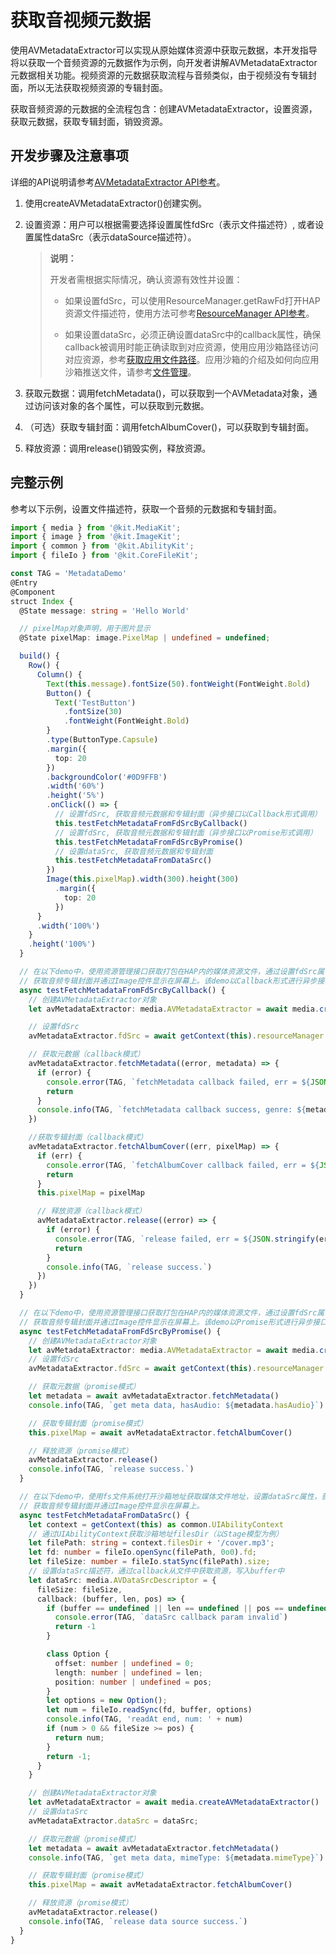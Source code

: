 # 获取音视频元数据

使用AVMetadataExtractor可以实现从原始媒体资源中获取元数据，本开发指导将以获取一个音频资源的元数据作为示例，向开发者讲解AVMetadataExtractor元数据相关功能。视频资源的元数据获取流程与音频类似，由于视频没有专辑封面，所以无法获取视频资源的专辑封面。

获取音频资源的元数据的全流程包含：创建AVMetadataExtractor，设置资源，获取元数据，获取专辑封面，销毁资源。

## 开发步骤及注意事项

详细的API说明请参考[AVMetadataExtractor API参考](../../reference/apis-media-kit/js-apis-media.md#avmetadataextractor11)。

1. 使用createAVMetadataExtractor()创建实例。

2. 设置资源：用户可以根据需要选择设置属性fdSrc（表示文件描述符）, 或者设置属性dataSrc（表示dataSource描述符）。
   > **说明：**
   >
   > 开发者需根据实际情况，确认资源有效性并设置：
   >
   > - 如果设置fdSrc，可以使用ResourceManager.getRawFd打开HAP资源文件描述符，使用方法可参考[ResourceManager API参考](../../reference/apis-localization-kit/js-apis-resource-manager.md#getrawfd9)。
   >
   > - 如果设置dataSrc，必须正确设置dataSrc中的callback属性，确保callback被调用时能正确读取到对应资源，使用应用沙箱路径访问对应资源，参考[获取应用文件路径](../../application-models/application-context-stage.md#获取应用文件路径)。应用沙箱的介绍及如何向应用沙箱推送文件，请参考[文件管理](../../file-management/app-sandbox-directory.md)。

3. 获取元数据：调用fetchMetadata()，可以获取到一个AVMetadata对象，通过访问该对象的各个属性，可以获取到元数据。

4. （可选）获取专辑封面：调用fetchAlbumCover()，可以获取到专辑封面。

5. 释放资源：调用release()销毁实例，释放资源。

## 完整示例

参考以下示例，设置文件描述符，获取一个音频的元数据和专辑封面。

```ts
import { media } from '@kit.MediaKit';
import { image } from '@kit.ImageKit';
import { common } from '@kit.AbilityKit';
import { fileIo } from '@kit.CoreFileKit';

const TAG = 'MetadataDemo'
@Entry
@Component
struct Index {
  @State message: string = 'Hello World'

  // pixelMap对象声明，用于图片显示
  @State pixelMap: image.PixelMap | undefined = undefined;

  build() {
    Row() {
      Column() {
        Text(this.message).fontSize(50).fontWeight(FontWeight.Bold)
        Button() {
          Text('TestButton')
            .fontSize(30)
            .fontWeight(FontWeight.Bold)
        }
        .type(ButtonType.Capsule)
        .margin({
          top: 20
        })
        .backgroundColor('#0D9FFB')
        .width('60%')
        .height('5%')
        .onClick(() => {
          // 设置fdSrc, 获取音频元数据和专辑封面（异步接口以Callback形式调用）
          this.testFetchMetadataFromFdSrcByCallback()
          // 设置fdSrc, 获取音频元数据和专辑封面（异步接口以Promise形式调用）
          this.testFetchMetadataFromFdSrcByPromise()
          // 设置dataSrc, 获取音频元数据和专辑封面
          this.testFetchMetadataFromDataSrc()
        })
        Image(this.pixelMap).width(300).height(300)
          .margin({
            top: 20
          })
      }
      .width('100%')
    }
    .height('100%')
  }

  // 在以下demo中，使用资源管理接口获取打包在HAP内的媒体资源文件，通过设置fdSrc属性，获取音频元数据并打印，
  // 获取音频专辑封面并通过Image控件显示在屏幕上。该demo以Callback形式进行异步接口调用
  async testFetchMetadataFromFdSrcByCallback() {
    // 创建AVMetadataExtractor对象
    let avMetadataExtractor: media.AVMetadataExtractor = await media.createAVMetadataExtractor()

    // 设置fdSrc
    avMetadataExtractor.fdSrc = await getContext(this).resourceManager.getRawFd('cover.mp3');

    // 获取元数据（callback模式）
    avMetadataExtractor.fetchMetadata((error, metadata) => {
      if (error) {
        console.error(TAG, `fetchMetadata callback failed, err = ${JSON.stringify(error)}`)
        return
      }
      console.info(TAG, `fetchMetadata callback success, genre: ${metadata.genre}`)
    })

    //获取专辑封面（callback模式）
    avMetadataExtractor.fetchAlbumCover((err, pixelMap) => {
      if (err) {
        console.error(TAG, `fetchAlbumCover callback failed, err = ${JSON.stringify(err)}`)
        return
      }
      this.pixelMap = pixelMap

      // 释放资源（callback模式）
      avMetadataExtractor.release((error) => {
        if (error) {
          console.error(TAG, `release failed, err = ${JSON.stringify(error)}`)
          return
        }
        console.info(TAG, `release success.`)
      })
    })
  }

  // 在以下demo中，使用资源管理接口获取打包在HAP内的媒体资源文件，通过设置fdSrc属性，获取音频元数据并打印，
  // 获取音频专辑封面并通过Image控件显示在屏幕上。该demo以Promise形式进行异步接口调用
  async testFetchMetadataFromFdSrcByPromise() {
    // 创建AVMetadataExtractor对象
    let avMetadataExtractor: media.AVMetadataExtractor = await media.createAVMetadataExtractor()
    // 设置fdSrc
    avMetadataExtractor.fdSrc = await getContext(this).resourceManager.getRawFd('cover.mp3');

    // 获取元数据（promise模式）
    let metadata = await avMetadataExtractor.fetchMetadata()
    console.info(TAG, `get meta data, hasAudio: ${metadata.hasAudio}`)

    // 获取专辑封面（promise模式）
    this.pixelMap = await avMetadataExtractor.fetchAlbumCover()

    // 释放资源（promise模式）
    avMetadataExtractor.release()
    console.info(TAG, `release success.`)
  }

  // 在以下demo中，使用fs文件系统打开沙箱地址获取媒体文件地址，设置dataSrc属性，获取音频元数据并打印，
  // 获取音频专辑封面并通过Image控件显示在屏幕上。
  async testFetchMetadataFromDataSrc() {
    let context = getContext(this) as common.UIAbilityContext
    // 通过UIAbilityContext获取沙箱地址filesDir（以Stage模型为例）
    let filePath: string = context.filesDir + '/cover.mp3';
    let fd: number = fileIo.openSync(filePath, 0o0).fd;
    let fileSize: number = fileIo.statSync(filePath).size;
    // 设置dataSrc描述符，通过callback从文件中获取资源，写入buffer中
    let dataSrc: media.AVDataSrcDescriptor = {
      fileSize: fileSize,
      callback: (buffer, len, pos) => {
        if (buffer == undefined || len == undefined || pos == undefined) {
          console.error(TAG, `dataSrc callback param invalid`)
          return -1
        }

        class Option {
          offset: number | undefined = 0;
          length: number | undefined = len;
          position: number | undefined = pos;
        }
        let options = new Option();
        let num = fileIo.readSync(fd, buffer, options)
        console.info(TAG, 'readAt end, num: ' + num)
        if (num > 0 && fileSize >= pos) {
          return num;
        }
        return -1;
      }
    }

    // 创建AVMetadataExtractor对象
    let avMetadataExtractor = await media.createAVMetadataExtractor()
    // 设置dataSrc
    avMetadataExtractor.dataSrc = dataSrc;

    // 获取元数据（promise模式）
    let metadata = await avMetadataExtractor.fetchMetadata()
    console.info(TAG, `get meta data, mimeType: ${metadata.mimeType}`)

    // 获取专辑封面（promise模式）
    this.pixelMap = await avMetadataExtractor.fetchAlbumCover()

    // 释放资源（promise模式）
    avMetadataExtractor.release()
    console.info(TAG, `release data source success.`)
  }
}
```